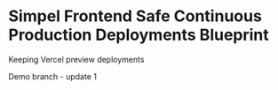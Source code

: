 # Simpel Frontend Safe Continuous Production Deployments Blueprint

Keeping Vercel preview deployments

Demo branch - update 1
